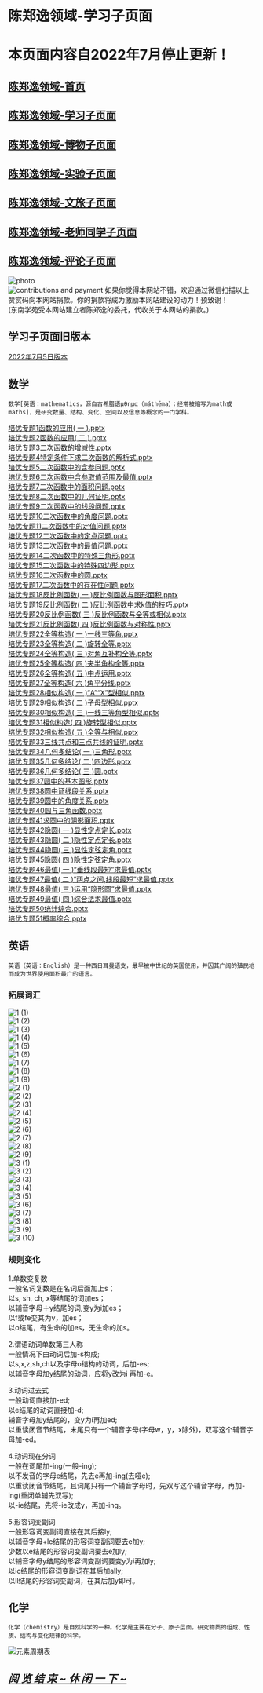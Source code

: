 # 陈郑逸领域-学习子页面
# 本页面内容自2022年7月停止更新！  
## [陈郑逸领域-首页](https://fujianprovince.github.io/ "探索首页")  
## [陈郑逸领域-学习子页面](https://fujianprovince.github.io/study/ "就是本页")  
## [陈郑逸领域-博物子页面](https://fujianprovince.github.io/natural-history/ "探索博物")  
## [陈郑逸领域-实验子页面](https://fujianprovince.github.io/experiments/ "探索实验") 
## [陈郑逸领域-文旅子页面](https://fujianprovince.github.io/literature-and-travel/ "探索文旅")  
## [陈郑逸领域-老师同学子页面](https://fujianprovince.github.io/teachers-and-classmates/ "探索老师同学")  
## [陈郑逸领域-评论子页面](https://github.com/fujianprovince/fujianprovince.github.io/wiki "发表评论")  
![photo](https://imglf5.lf127.net/img/9975664593e2fcfe/MkQ2N09jTTFRT0RybFY4QlBROVZUZzZtc3YrbkV1OHJyaHc1NEZ6cHFRQT0.jpg?imageView&thumbnail=1680x0&quality=96&stripmeta=0&type=jpg)  
![contributions and payment](https://imglf4.lf127.net/img/cd5b50094581642a/MkQ2N09jTTFRT0JLaE1QRm96UUd0NTFmbWpIamZKdGZpbUJOSGthVHdMTT0.png?imageView&thumbnail=1680x0)
如果你觉得本网站不错，欢迎通过微信扫描以上赞赏码向本网站捐款。你的捐款将成为激励本网站建设的动力！预致谢！  
(东南学苑受本网站建立者陈郑逸的委托，代收关于本网站的捐款。)  

## 学习子页面旧版本
[2022年7月5日版本](https://fujianprovince.github.io/study/2022.7.5.html)  
## 数学
    数学[英语：mathematics，源自古希腊语μθημα（máthēma）；经常被缩写为math或maths]，是研究数量、结构、变化、空间以及信息等概念的一门学科。

[培优专题1函数的应用( 一 ).pptx](https://github.com/fujianprovince/study/files/8693114/1.pptx)  
[培优专题2函数的应用( 二 ).pptx](https://github.com/fujianprovince/study/files/8693115/2.pptx)  
[培优专题3二次函数的增减性.pptx](https://github.com/fujianprovince/study/files/8693116/3.pptx)  
[培优专题4特定条件下求二次函数的解析式.pptx](https://github.com/fujianprovince/study/files/8693117/4.pptx)  
[培优专题5二次函数中的含参问题.pptx](https://github.com/fujianprovince/study/files/8693119/5.pptx)  
[培优专题6二次函数中含参取值范围及最值.pptx](https://github.com/fujianprovince/study/files/8693120/6.pptx)  
[培优专题7二次函数中的面积问题.pptx](https://github.com/fujianprovince/study/files/8693121/7.pptx)  
[培优专题8二次函数中的几何证明.pptx](https://github.com/fujianprovince/study/files/8693122/8.pptx)  
[培优专题9二次函数中的线段问题.pptx](https://github.com/fujianprovince/study/files/8693123/9.pptx)  
[培优专题10二次函数中的角度问题.pptx](https://github.com/fujianprovince/study/files/8693124/10.pptx)  
[培优专题11二次函数中的定值问题.pptx](https://github.com/fujianprovince/study/files/8693125/11.pptx)  
[培优专题12二次函数中的定点问题.pptx](https://github.com/fujianprovince/study/files/8693126/12.pptx)  
[培优专题13二次函数中的最值问题.pptx](https://github.com/fujianprovince/study/files/8693127/13.pptx)  
[培优专题14二次函数中的特殊三角形.pptx](https://github.com/fujianprovince/study/files/8693128/14.pptx)  
[培优专题15二次函数中的特殊四边形.pptx](https://github.com/fujianprovince/study/files/8693129/15.pptx)  
[培优专题16二次函数中的圆.pptx](https://github.com/fujianprovince/study/files/8693130/16.pptx)  
[培优专题17二次函数中的存在性问题.pptx](https://github.com/fujianprovince/study/files/8693131/17.pptx)  
[培优专题18反比例函数( 一 )反比例函数与图形面积.pptx](https://github.com/fujianprovince/study/files/8693132/18.pptx)  
[培优专题19反比例函数( 二 )反比例函数中求k值的技巧.pptx](https://github.com/fujianprovince/study/files/8693133/19.k.pptx)  
[培优专题20反比例函数( 三 )反比例函数与全等或相似.pptx](https://github.com/fujianprovince/study/files/8693134/20.pptx)  
[培优专题21反比例函数( 四 )反比例函数与对称性.pptx](https://github.com/fujianprovince/study/files/8693135/21.pptx)  
[培优专题22全等构造( 一 )一线三等角.pptx](https://github.com/fujianprovince/study/files/8693136/22.pptx)  
[培优专题23全等构造( 二 )旋转全等.pptx](https://github.com/fujianprovince/study/files/8693137/23.pptx)  
[培优专题24全等构造( 三 )对角互补构全等.pptx](https://github.com/fujianprovince/study/files/8693138/24.pptx)  
[培优专题25全等构造( 四 )夹半角构全等.pptx](https://github.com/fujianprovince/study/files/8693139/25.pptx)  
[培优专题26全等构造( 五 )中点运用.pptx](https://github.com/fujianprovince/study/files/8693140/26.pptx)  
[培优专题27全等构造( 六 )角平分线.pptx](https://github.com/fujianprovince/study/files/8693141/27.pptx)  
[培优专题28相似构造( 一 )“A”“X”型相似.pptx](https://github.com/fujianprovince/study/files/8693142/28.A.X.pptx)  
[培优专题29相似构造( 二 )子母型相似.pptx](https://github.com/fujianprovince/study/files/8693143/29.pptx)  
[培优专题30相似构造( 三 )一线三等角型相似.pptx](https://github.com/fujianprovince/study/files/8693144/30.pptx)  
[培优专题31相似构造( 四 )旋转型相似.pptx](https://github.com/fujianprovince/study/files/8693145/31.pptx)  
[培优专题32相似构造( 五 )全等与相似.pptx](https://github.com/fujianprovince/study/files/8693146/32.pptx)  
[培优专题33三线共点和三点共线的证明.pptx](https://github.com/fujianprovince/study/files/8693147/33.pptx)  
[培优专题34几何多结论( 一 )三角形.pptx](https://github.com/fujianprovince/study/files/8693148/34.pptx)  
[培优专题35几何多结论( 二 )四边形.pptx](https://github.com/fujianprovince/study/files/8693149/35.pptx)  
[培优专题36几何多结论( 三 )圆.pptx](https://github.com/fujianprovince/study/files/8693150/36.pptx)  
[培优专题37圆中的基本图形.pptx](https://github.com/fujianprovince/study/files/8693151/37.pptx)  
[培优专题38圆中证线段关系.pptx](https://github.com/fujianprovince/study/files/8693152/38.pptx)  
[培优专题39圆中的角度关系.pptx](https://github.com/fujianprovince/study/files/8693153/39.pptx)  
[培优专题40圆与三角函数.pptx](https://github.com/fujianprovince/study/files/8693154/40.pptx)  
[培优专题41求圆中的阴影面积.pptx](https://github.com/fujianprovince/study/files/8693155/41.pptx)  
[培优专题42隐圆( 一 )显性定点定长.pptx](https://github.com/fujianprovince/study/files/8693156/42.pptx)  
[培优专题43隐圆( 二 )隐性定点定长.pptx](https://github.com/fujianprovince/study/files/8693157/43.pptx)  
[培优专题44隐圆( 三 )显性定弦定角.pptx](https://github.com/fujianprovince/study/files/8693158/44.pptx)  
[培优专题45隐圆( 四 )隐性定弦定角.pptx](https://github.com/fujianprovince/study/files/8693159/45.pptx)  
[培优专题46最值( 一 )“垂线段最短”求最值.pptx](https://github.com/fujianprovince/study/files/8693160/46.pptx)  
[培优专题47最值( 二 )“两点之间,线段最短”求最值.pptx](https://github.com/fujianprovince/study/files/8693161/47.pptx)  
[培优专题48最值( 三 )运用“隐形圆”求最值.pptx](https://github.com/fujianprovince/study/files/8693162/48.pptx)  
[培优专题49最值( 四 )综合法求最值.pptx](https://github.com/fujianprovince/study/files/8693163/49.pptx)  
[培优专题50统计综合.pptx](https://github.com/fujianprovince/study/files/8693164/50.pptx)  
[培优专题51概率综合.pptx](https://github.com/fujianprovince/study/files/8693165/51.pptx)  
## 英语
    英语（英语：English）是一种西日耳曼语支，最早被中世纪的英国使用，并因其广阔的殖民地而成为世界使用面积最广的语言。

### 拓展词汇
![1 (1)](https://user-images.githubusercontent.com/88808312/181914682-f97fa794-f268-4fdb-87d8-441c953c42be.jpg)  
![1 (2)](https://user-images.githubusercontent.com/88808312/181914688-dd77ee15-4f0e-4523-bde0-10a5b966fdda.jpg)  
![1 (3)](https://user-images.githubusercontent.com/88808312/181914695-f69c87e7-d2c7-459b-b3c6-7ddb06048901.jpg)  
![1 (4)](https://user-images.githubusercontent.com/88808312/181914696-25d9be3d-b1db-4273-8d00-5a629c55c1df.jpg)  
![1 (5)](https://user-images.githubusercontent.com/88808312/181914701-9b2bb3e2-18d7-41fc-8e1c-238f95c9d79d.jpg)  
![1 (6)](https://user-images.githubusercontent.com/88808312/181914703-8c9ece82-a10a-4363-861e-9fb14110931b.jpg)  
![1 (7)](https://user-images.githubusercontent.com/88808312/181914705-5d7c194c-c05a-4cae-8551-91f17d551667.jpg)  
![1 (8)](https://user-images.githubusercontent.com/88808312/181914706-40c556fe-127f-47e6-851d-08029d39d15a.jpg)  
![1 (9)](https://user-images.githubusercontent.com/88808312/181914710-9c0eedb6-6403-4e33-b15f-d45e62869b98.jpg)  
![2 (1)](https://user-images.githubusercontent.com/88808312/181914715-1c073168-9183-4f50-8b3b-8897708b93bf.jpg)  
![2 (2)](https://user-images.githubusercontent.com/88808312/181914723-f58366d5-9e66-44ca-ab96-20780f8cec06.jpg)  
![2 (3)](https://user-images.githubusercontent.com/88808312/181914730-a11cbe95-1b4f-4f36-91c3-878ca0364346.jpg)  
![2 (4)](https://user-images.githubusercontent.com/88808312/181914735-26614546-45d0-444c-acbf-2a925405be56.jpg)  
![2 (5)](https://user-images.githubusercontent.com/88808312/181914743-a6e75ddb-3041-48d9-b3c8-789a03e542fd.jpg)  
![2 (6)](https://user-images.githubusercontent.com/88808312/181914744-0d86746c-cebf-48f3-866c-716324f06538.jpg)  
![2 (7)](https://user-images.githubusercontent.com/88808312/181914749-f3c949da-f6a9-45ab-930f-eb26d9164031.jpg)  
![2 (8)](https://user-images.githubusercontent.com/88808312/181914756-d8748159-b610-462a-a102-81754051ac72.jpg)  
![2 (9)](https://user-images.githubusercontent.com/88808312/181914759-4029bc34-ec00-43c2-85b0-2a171b709cc3.jpg)  
![3 (1)](https://user-images.githubusercontent.com/88808312/181914765-a76faa8c-a17e-43d1-af8e-b206038de14f.jpg)  
![3 (2)](https://user-images.githubusercontent.com/88808312/181914767-71004b69-ee5f-4aa3-8e0b-db99810dc5f0.jpg)  
![3 (3)](https://user-images.githubusercontent.com/88808312/181914769-8be3a037-c8b8-4180-bea8-ad06295b3456.jpg)  
![3 (4)](https://user-images.githubusercontent.com/88808312/181914773-4e4f00be-7aa1-4cc9-a95e-5187a3505b84.jpg)  
![3 (5)](https://user-images.githubusercontent.com/88808312/181914775-c277f524-8602-4171-b061-af10df83ccfb.jpg)  
![3 (6)](https://user-images.githubusercontent.com/88808312/181914779-4f07ca4e-7bf6-4ab4-b1e7-418f02325300.jpg)  
![3 (7)](https://user-images.githubusercontent.com/88808312/181914781-c2af04d8-5aeb-4703-94fe-9e32150f627f.jpg)  
![3 (8)](https://user-images.githubusercontent.com/88808312/181914783-9cea529c-1d3e-4ab9-915f-42aee8b0ee40.jpg)  
![3 (9)](https://user-images.githubusercontent.com/88808312/181914786-11cd15f6-5bae-4d97-948a-25009b337ba8.jpg)  
![3 (10)](https://user-images.githubusercontent.com/88808312/181914788-6af61d10-015d-4ca0-b6dd-56ad71176a22.jpg)  
### 规则变化
1.单数变复数  
一般名词复数是在名词后面加上s；  
以s, sh, ch, x等结尾的词加es；  
以辅音字母＋y结尾的词,变y为i加es；  
以f或fe变其为v，加es；  
以o结尾，有生命的加es，无生命的加s。  

2.谓语动词单数第三人称  
一般情况下由动词后加-s构成;  
以s,x,z,sh,ch以及字母o结构的动词，后加-es;  
以辅音字母加y结尾的动词，应将y改为i 再加-e。  

3.动词过去式  
一般动词直接加-ed;  
以e结尾的动词直接加-d;  
辅音字母加y结尾的，变y为i再加ed;  
以重读闭音节结尾，末尾只有一个辅音字母(字母w，y，x除外)，双写这个辅音字母加-ed。  

4.动词现在分词  
一般在词尾加-ing(一般-ing);  
以不发音的字母e结尾，先去e再加-ing(去哑e);  
以重读闭音节结尾，且词尾只有一个辅音字母时，先双写这个辅音字母，再加-ing(重闭单辅先双写);  
以-ie结尾，先将-ie改成y，再加-ing。  

5.形容词变副词  
一般形容词变副词直接在其后接ly;  
以辅音字母+le结尾的形容词变副词要去e加y;  
少数以e结尾的形容词变副词要去e加ly;  
以辅音字母y结尾的形容词变副词要变y为i再加ly;  
以ic结尾的形容词变副词在其后加ally;  
以ll结尾的形容词变副词，在其后加y即可。  
## 化学
    化学（chemistry）是自然科学的一种。化学是主要在分子、原子层面，研究物质的组成、性质、结构与变化规律的科学。  
![元素周期表](https://user-images.githubusercontent.com/88808312/177322490-32f63706-58e1-41fa-b3a9-dbe5349bbea0.jpg)

## *[阅 览 结 束 ~ 休 闲 一 下 ~](https://fujianprovince.github.io/game.html "休闲一下")*  
